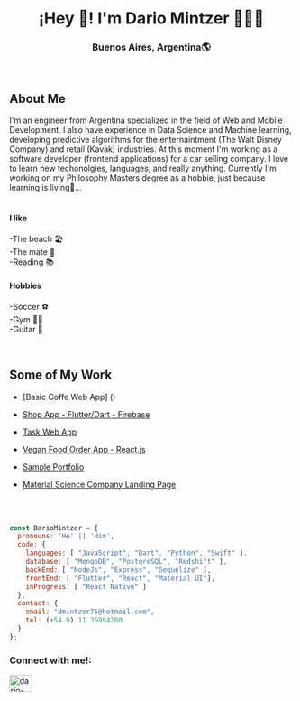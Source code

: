 

<h1 align="center">¡Hey 👋! I'm Dario Mintzer 👨🏻‍💻</h1>
<h3 align="center">Buenos Aires, Argentina🌎</h3><br/> 


<h2>About Me</h2>
<p>
  I'm an engineer from Argentina specialized in the field of Web and Mobile Development. I also have experience in Data Science and Machine learning, developing predictive algorithms for the enternaintment (The Walt Disney Company) and retail (Kavak) industries. At this moment I'm working as a software developer (frontend applications) for a car selling company.
  I love to learn new techonolgies, languages, and really anything. Currently I'm working on my Philosophy Masters degree as a hobbie, just because learning is living🤣...

  <br/>
  <br/>
  <h4>I like</h4>
  <p>
    -The beach 🏖️ <br/>
    -The mate 🧉 <br/>
    -Reading 📚
  </p>
  <h4>Hobbies</h4>
  <p>
    -Soccer ⚽ <br/>
    -Gym 🏋️‍♂️ <br/>
    -Guitar 🎸
  </p>
</p>
<br/>

<h2>Some of My Work</h2>

- [Basic Coffe Web App] ()

- [Shop App - Flutter/Dart - Firebase](https://dmintzer75.github.io/ShopApp/)
- [Task Web App](https://dmintzer75.github.io/task-web-app.io/)
- [Vegan Food Order App - React.js](https://dmintzer75.github.io/vegan-food-app/)
- [Sample Portfolio](https://dmintzer75.github.io/Myportfolio/)
- [Material Science Company Landing Page](https://dmintzer75.github.io/MatSci---Website/)


<br/>
<br/>






```js
const DarioMintzer = {
  pronouns: 'He' || 'Him',
  code: {
    languages: [ "JavaScript", "Dart", "Python", "Swift" ],
    database: [ "MongoDB", "PostgreSQL", "Redshift" ],
    backEnd: [ "NodeJs", "Express", "Sequelize" ],
    frontEnd: [ "Flutter", "React", "Material UI"],
    inProgress: [ "React Native" ]
  },
  contact: {
    email: "dmintzer75@hotmail.com",
    tel: (+54 9) 11 36994200
  }
};
```

<h3 align="left">Connect with me!:</h3>
<p align="left">
<a href="https://linkedin.com/in/dario-mintzer" target="blank"><img align="center" src="https://raw.githubusercontent.com/rahuldkjain/github-profile-readme-generator/master/src/images/icons/Social/linked-in-alt.svg" alt="dario-mintzer" height="30" width="40" /></a>
</p>



<!-- <h3 align="center">Soporte:</h3>
<div align="center">  <p><a href="https://www.buymeacoffee.com/akuma215"> <img align="center" src="https://cdn.buymeacoffee.com/buttons/v2/default-yellow.png" height="50" width="210" alt="(https://www.buymeacoffee.com/akuma215)" /></a></p><br><br>
  
